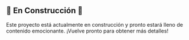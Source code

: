 ## 🚧 En Construcción 🚧

Este proyecto está actualmente en construcción y pronto estará lleno de contenido emocionante. ¡Vuelve pronto para obtener más detalles!

